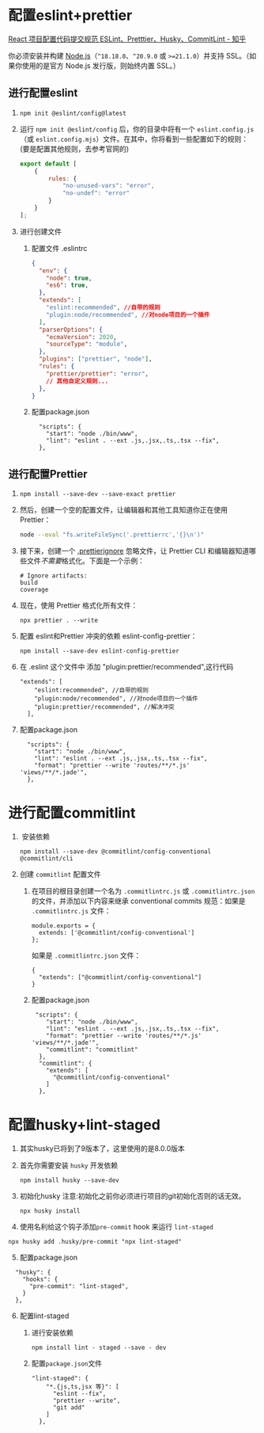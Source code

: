 

# 配置eslint+prettier

[React 项目配置代码提交规范 ESLint、Pretttier、Husky、CommitLint - 知乎](https://zhuanlan.zhihu.com/p/696513571)

你必须安装并构建 [Node.js](https://nodejs.cn/)（`^18.18.0`、`^20.9.0` 或 `>=21.1.0`）并支持 SSL。（如果你使用的是官方 Node.js 发行版，则始终内置 SSL。）

## 进行配置eslint

1. ```shell
   npm init @eslint/config@latest
   ```

2. 运行 `npm init @eslint/config` 后，你的目录中将有一个 `eslint.config.js`（或 `eslint.config.mjs`）文件。在其中，你将看到一些配置如下的规则： (要是配置其他规则，去参考官网的)

   ```js
   export default [
       {
           rules: {
               "no-unused-vars": "error",
               "no-undef": "error"
           }
       }
   ];
   ```

3. 进行创建文件

   1. 配置文件 .eslintrc 

      ```json
      {
        "env": {
          "node": true,
          "es6": true,
        },
        "extends": [
          "eslint:recommended", //自带的规则	
          "plugin:node/recommended", //对node项目的一个插件
        ],
        "parserOptions": {
          "ecmaVersion": 2020,
          "sourceType": "module",
        },
        "plugins": ["prettier", "node"],
        "rules": {
          "prettier/prettier": "error",
          // 其他自定义规则...
        },
      }
      
      ```

   2. 配置package.json  

      ```
        "scripts": {
          "start": "node ./bin/www",
          "lint": "eslint . --ext .js,.jsx,.ts,.tsx --fix",
        },
      ```

## 进行配置Prettier

1. ```
   npm install --save-dev --save-exact prettier
   ```

2. 然后，创建一个空的配置文件，让编辑器和其他工具知道你正在使用 Prettier：

   ```bash
   node --eval "fs.writeFileSync('.prettierrc','{}\n')"
   ```

3. 接下来，创建一个 [.prettierignore](https://www.prettier.cn/docs/ignore.html) 忽略文件，让 Prettier CLI 和编辑器知道哪些文件*不需要*格式化。下面是一个示例：

   ```text
   # Ignore artifacts:
   build
   coverage
   ```

4. 现在，使用 Prettier 格式化所有文件：

   ```
   npx prettier . --write
   ```

5. 配置 eslint和Prettier 冲突的依赖 eslint-config-prettier：

   ```
   npm install --save-dev eslint-config-prettier
   ```

6. 在 .eslint 这个文件中 添加 "plugin:prettier/recommended",这行代码

   ```
   "extends": [
       "eslint:recommended", //自带的规则	
       "plugin:node/recommended", //对node项目的一个插件
       "plugin:prettier/recommended", //解决冲突
     ],
   ```

7. 配置package.json  

   ```
     "scripts": {
       "start": "node ./bin/www",
       "lint": "eslint . --ext .js,.jsx,.ts,.tsx --fix",
       "format": "prettier --write 'routes/**/*.js' 'views/**/*.jade'",
     },
   ```

# 进行配置commitlint

1. ​	安装依赖

   ```
   npm install --save-dev @commitlint/config-conventional @commitlint/cli
   ```

2. 创建 `commitlint` 配置文件

   1. 在项目的根目录创建一个名为 `.commitlintrc.js` 或 `.commitlintrc.json` 的文件，并添加以下内容来继承 conventional commits 规范：如果是 `.commitlintrc.js` 文件：

      ```
      module.exports = {
        extends: ['@commitlint/config-conventional']
      };
      ```

      如果是 `.commitlintrc.json` 文件：

      ```
      {
        "extends": ["@commitlint/config-conventional"]
      }
      ```

   2. 配置package.json 

      ```
       "scripts": {
          "start": "node ./bin/www",
          "lint": "eslint . --ext .js,.jsx,.ts,.tsx --fix",
          "format": "prettier --write 'routes/**/*.js' 'views/**/*.jade'",
          "commitlint": "commitlint"
        },
        "commitlint": {
          "extends": [
            "@commitlint/config-conventional"
          ]
        },
      ```

# 配置husky+lint-staged

1. 其实husky已将到了9版本了，这里使用的是8.0.0版本

2. 首先你需要安装 `husky` 开发依赖

   ```
   npm install husky --save-dev
   ```

3. 初始化husky  注意:初始化之前你必须进行项目的git初始化否则的话无效。

   ```
   npx husky install
   ```

4.  使用名利给这个钩子添加`pre-commit` hook 来运行 `lint-staged`  

   ```
   npx husky add .husky/pre-commit "npx lint-staged"
   ```

5.  配置package.json 

   ```
     "husky": {
       "hooks": {
         "pre-commit": "lint-staged",
       }
     },
   ```

6. 配置lint-staged

   1. 进行安装依赖

      ```
      npm install lint - staged --save - dev
      ```

   2. 配置`package.json`文件 

      ```
      "lint-staged": {
          "*.{js,ts,jsx 等}": [
            "eslint --fix",
            "prettier --write",
            "git add"
          ]
        },
      ```

      



